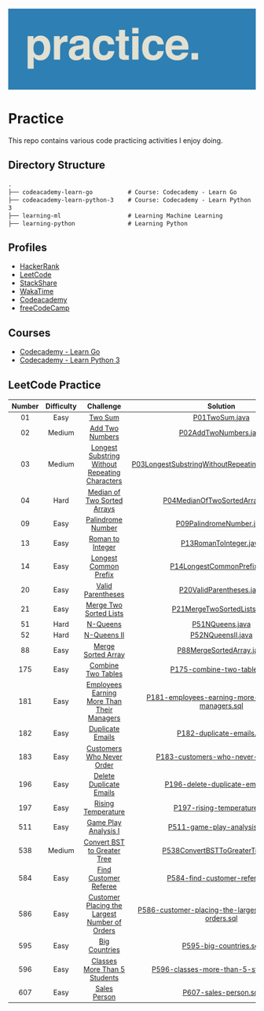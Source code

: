 ![Alt text](practice.png)

# Practice

This repo contains various code practicing activities I enjoy doing.

## Directory Structure
    .
    ├── codeacademy-learn-go          # Course: Codecademy - Learn Go
    ├── codeacademy-learn-python-3    # Course: Codecademy - Learn Python 3
    ├── learning-ml                   # Learning Machine Learning
    ├── learning-python               # Learning Python

## Profiles
* [HackerRank](https://www.hackerrank.com/popcristianvlad)
* [LeetCode](https://leetcode.com/popcristianvlad/)
* [StackShare](https://stackshare.io/popcristianvlad/)
* [WakaTime](https://wakatime.com/@popcristianvlad)
* [Codeacademy](https://www.codecademy.com/profiles/popcristianvlad)
* [freeCodeCamp](https://www.freecodecamp.org/popcristianvlad)

## Courses
* [Codecademy - Learn Go](https://www.codecademy.com/learn/learn-go)
* [Codecademy - Learn Python 3](https://www.codecademy.com/learn/learn-python-3)

## LeetCode Practice
| Number | Difficulty |                                                            Challenge                                                            |                                                                          Solution                                                                          |
|:------:|:----------:|:-------------------------------------------------------------------------------------------------------------------------------:|:----------------------------------------------------------------------------------------------------------------------------------------------------------:|
|   01   |    Easy    |                                        [Two Sum](https://leetcode.com/problems/two-sum/)                                        |                                         [P01TwoSum.java](practice-leetcode/src/com/popcristianvlad/leetcode/practice/P01TwoSum.java)                                         |
|   02   |   Medium   |                                [Add Two Numbers](https://leetcode.com/problems/add-two-numbers/)                                |                                  [P02AddTwoNumbers.java](practice-leetcode/src/com/popcristianvlad/leetcode/practice/P02AddTwoNumbers.java)                                  |
|   03   |   Medium   | [Longest Substring Without Repeating Characters](https://leetcode.com/problems/longest-substring-without-repeating-characters/) |     [P03LongestSubstringWithoutRepeatingCharacters.java](practice-leetcode/src/com/popcristianvlad/leetcode/practice/P03LongestSubstringWithoutRepeatingCharacters.java)     |
|   04   |    Hard    |                    [Median of Two Sorted Arrays](https://leetcode.com/problems/median-of-two-sorted-arrays/)                    |                        [P04MedianOfTwoSortedArrays.java](practice-leetcode/src/com/popcristianvlad/leetcode/practice/P04MedianOfTwoSortedArrays.java)                        |
|   09   |    Easy    |                              [Palindrome Number](https://leetcode.com/problems/palindrome-number/)                              |                               [P09PalindromeNumber.java](practice-leetcode/src/com/popcristianvlad/leetcode/practice/P09PalindromeNumber.java)                               |
|   13   |    Easy    |                               [Roman to Integer](https://leetcode.com/problems/roman-to-integer/)                               |                                 [P13RomanToInteger.java](practice-leetcode/src/com/popcristianvlad/leetcode/practice/P13RomanToInteger.java)                                 |
|   14   |    Easy    |                          [Longest Common Prefix](https://leetcode.com/problems/longest-common-prefix/)                          |                            [P14LongestCommonPrefix.java](practice-leetcode/src/com/popcristianvlad/leetcode/practice/P14LongestCommonPrefix.java)                            |
|   20   |    Easy    |                              [Valid Parentheses](https://leetcode.com/problems/valid-parentheses/)                              |                               [P20ValidParentheses.java](practice-leetcode/src/com/popcristianvlad/leetcode/practice/P20ValidParentheses.java)                               |
|   21   |    Easy    |                         [Merge Two Sorted Lists](https://leetcode.com/problems/merge-two-sorted-lists/)                         |                            [P21MergeTwoSortedLists.java](practice-leetcode/src/com/popcristianvlad/leetcode/practice/P21MergeTwoSortedLists.java)                            |
|   51   |    Hard    |                                       [N-Queens](https://leetcode.com/problems/n-queens/)                                       |                                        [P51NQueens.java](practice-leetcode/src/com/popcristianvlad/leetcode/practice/P51NQueens.java)                                        |
|   52   |    Hard    |                                    [N-Queens II](https://leetcode.com/problems/n-queens-ii/)                                    |                                      [P52NQueensII.java](practice-leetcode/src/com/popcristianvlad/leetcode/practice/P52NQueensII.java)                                      |
|   88   |    Easy    |                             [Merge Sorted Array](https://leetcode.com/problems/merge-sorted-array/)                             |                               [P88MergeSortedArray.java](practice-leetcode/src/com/popcristianvlad/leetcode/practice/P88MergeSortedArray.java)                               |
|  175   |    Easy    |                             [Combine Two Tables](https://leetcode.com/problems/combine-two-tables/)                             |                            [P175-combine-two-tables.sql](practice-leetcode/src/com/popcristianvlad/leetcode/practice/P175-combine-two-tables.sql)                            |
|  181   |    Easy    |     [Employees Earning More Than Their Managers](https://leetcode.com/problems/employees-earning-more-than-their-managers/)     |    [P181-employees-earning-more-than-their-managers.sql](practice-leetcode/src/com/popcristianvlad/leetcode/practice/P181-employees-earning-more-than-their-managers.sql)    |
|  182   |    Easy    |                               [Duplicate Emails](https://leetcode.com/problems/duplicate-emails/)                               |                              [P182-duplicate-emails.sql](practice-leetcode/src/com/popcristianvlad/leetcode/practice/P182-duplicate-emails.sql)                              |
|  183   |    Easy    |                      [Customers Who Never Order](https://leetcode.com/problems/customers-who-never-order/)                      |                     [P183-customers-who-never-order.sql](practice-leetcode/src/com/popcristianvlad/leetcode/practice/P183-customers-who-never-order.sql)                     |
|  196   |    Easy    |                        [Delete Duplicate Emails](https://leetcode.com/problems/delete-duplicate-emails/)                        |                       [P196-delete-duplicate-emails.sql](practice-leetcode/src/com/popcristianvlad/leetcode/practice/P196-delete-duplicate-emails.sql)                       |
|  197   |    Easy    |                             [Rising Temperature](https://leetcode.com/problems/rising-temperature/)                             |                            [P197-rising-temperature.sql](practice-leetcode/src/com/popcristianvlad/leetcode/practice/P197-rising-temperature.sql)                            |
|  511   |    Easy    |                           [Game Play Analysis I](https://leetcode.com/problems/game-play-analysis-i/)                           |                          [P511-game-play-analysis-i.sql](practice-leetcode/src/com/popcristianvlad/leetcode/practice/P511-game-play-analysis-i.sql)                          |
|  538   |   Medium   |                    [Convert BST to Greater Tree](https://leetcode.com/problems/convert-bst-to-greater-tree/)                    |                       [P538ConvertBSTToGreaterTree.java](practice-leetcode/src/com/popcristianvlad/leetcode/practice/P538ConvertBSTToGreaterTree.java)                       |
|  584   |    Easy    |                          [Find Customer Referee](https://leetcode.com/problems/find-customer-referee/)                          |                         [P584-find-customer-referee.sql](practice-leetcode/src/com/popcristianvlad/leetcode/practice/P584-find-customer-referee.sql)                         |
|  586   |    Easy    |  [Customer Placing the Largest Number of Orders](https://leetcode.com/problems/customer-placing-the-largest-number-of-orders/)  | [P586-customer-placing-the-largest-number-of-orders.sql](practice-leetcode/src/com/popcristianvlad/leetcode/practice/P586-customer-placing-the-largest-number-of-orders.sql) |
|  595   |    Easy    |                                  [Big Countries](https://leetcode.com/problems/big-countries/)                                  |                                 [P595-big-countries.sql](practice-leetcode/src/com/popcristianvlad/leetcode/practice/P595-big-countries.sql)                                 |
|  596   |    Easy    |                   [Classes More Than 5 Students](https://leetcode.com/problems/classes-more-than-5-students/)                   |                  [P596-classes-more-than-5-students.sql](practice-leetcode/src/com/popcristianvlad/leetcode/practice/P596-classes-more-than-5-students.sql)                  |
|  607   |    Easy    |                                   [Sales Person](https://leetcode.com/problems/sales-person/)                                   |                                  [P607-sales-person.sql](practice-leetcode/src/com/popcristianvlad/leetcode/practice/P607-sales-person.sql)                                  |

